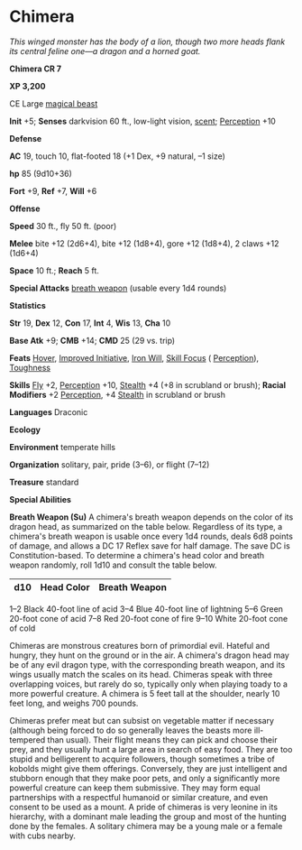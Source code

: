 # Chimera

_This winged monster has the body of a lion, though two more heads flank its central feline one—a dragon and a horned goat._

**Chimera CR 7**

**XP 3,200**

CE Large [magical beast](creatureTypes.html#_magical-beast)

**Init** +5; **Senses** darkvision 60 ft., low-light vision, [scent](universalMonsterRules.html#_scent); [Perception](../skills/perception.html#_perception) +10

**Defense**

**AC** 19, touch 10, flat-footed 18 (+1 Dex, +9 natural, –1 size)

**hp** 85 (9d10+36)

**Fort** +9, **Ref** +7, **Will** +6

**Offense**

**Speed** 30 ft., fly 50 ft. (poor)

**Melee** bite +12 (2d6+4), bite +12 (1d8+4), gore +12 (1d8+4), 2 claws +12 (1d6+4)

**Space** 10 ft.; **Reach** 5 ft.

**Special Attacks** [breath weapon](universalMonsterRules.html#_breath-weapon) (usable every 1d4 rounds)

**Statistics**

**Str** 19, **Dex** 12, **Con** 17, **Int** 4, **Wis** 13, **Cha** 10

**Base Atk** +9; **CMB** +14; **CMD** 25 (29 vs. trip)

**Feats** [Hover](monsterFeats.html#_hover), [Improved Initiative](../feats.html#_improved-initiative), [Iron Will](../feats.html#_iron-will), [Skill Focus](../feats.html#_skill-focus) ( [Perception](../skills/perception.html#_perception)), [Toughness](../feats.html#_toughness)

**Skills** [Fly](../skills/fly.html#_fly) +2, [Perception](../skills/perception.html#_perception) +10, [Stealth](../skills/stealth.html#_stealth) +4 (+8 in scrubland or brush); **Racial Modifiers** +2 [Perception](../skills/perception.html#_perception), +4 [Stealth](../skills/stealth.html#_stealth) in scrubland or brush

**Languages** Draconic

**Ecology**

**Environment** temperate hills

**Organization** solitary, pair, pride (3–6), or flight (7–12)

**Treasure** standard

**Special Abilities**

**Breath Weapon (Su)** A chimera's breath weapon depends on the color of its dragon head, as summarized on the table below. Regardless of its type, a chimera's breath weapon is usable once every 1d4 rounds, deals 6d8 points of damage, and allows a DC 17 Reflex save for half damage. The save DC is Constitution-based. To determine a chimera's head color and breath weapon randomly, roll 1d10 and consult the table below.

  
  

| d10 | Head Color | Breath Weapon |
| --- | --- | --- |
<tbody>
<tr class="odd">
<td>1–2</td>
<td>Black</td>
<td>40-foot line of acid</td>
</tr>
<tr class="even">
<td>3–4</td>
<td>Blue</td>
<td>40-foot line of lightning</td>
</tr>
<tr class="odd">
<td>5–6</td>
<td>Green</td>
<td>20-foot cone of acid</td>
</tr>
<tr class="even">
<td>7–8</td>
<td>Red</td>
<td>20-foot cone of fire</td>
</tr>
<tr class="odd">
<td>9–10</td>
<td>White</td>
<td>20-foot cone of cold</td>
</tr>
</tbody>

Chimeras are monstrous creatures born of primordial evil. Hateful and hungry, they hunt on the ground or in the air. A chimera's dragon head may be of any evil dragon type, with the corresponding breath weapon, and its wings usually match the scales on its head. Chimeras speak with three overlapping voices, but rarely do so, typically only when playing toady to a more powerful creature. A chimera is 5 feet tall at the shoulder, nearly 10 feet long, and weighs 700 pounds.

Chimeras prefer meat but can subsist on vegetable matter if necessary (although being forced to do so generally leaves the beasts more ill-tempered than usual). Their flight means they can pick and choose their prey, and they usually hunt a large area in search of easy food. They are too stupid and belligerent to acquire followers, though sometimes a tribe of kobolds might give them offerings. Conversely, they are just intelligent and stubborn enough that they make poor pets, and only a significantly more powerful creature can keep them submissive. They may form equal partnerships with a respectful humanoid or similar creature, and even consent to be used as a mount. A pride of chimeras is very leonine in its hierarchy, with a dominant male leading the group and most of the hunting done by the females. A solitary chimera may be a young male or a female with cubs nearby.

